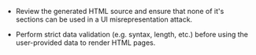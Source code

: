  * Review the generated HTML source and ensure that none of it's sections
can be used in a UI misrepresentation attack.

* Perform strict data validation (e.g. syntax, length, etc.) before
using the user-provided data to render HTML pages.
